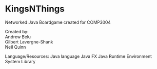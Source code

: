 KingsNThings  
============  

Networked Java Boardgame created for COMP3004  

Created by:  
  Andrew Belu  
  Gilbert Lavergne-Shank  
  Neil Quinn  

Language/Resources: Java language Java FX Java Runtime Environment System Library
